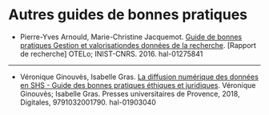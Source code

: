 # Autres guides de bonnes pratiques
            
* Pierre-Yves Arnould, Marie-Christine Jacquemot. [Guide de bonnes pratiques Gestion et valorisationdes données de la recherche](https://hal.archives-ouvertes.fr/hal-01275841/document). [Rapport de recherche] OTELo; INIST-CNRS. 2016. hal-01275841
---
* Véronique Ginouvès, Isabelle Gras. [La diffusion numérique des données en SHS - Guide des bonnes pratiques éthiques et juridiques](https://hal-amu.archives-ouvertes.fr/hal-01903040). Véronique Ginouvès; Isabelle Gras. Presses universitaires de Provence, 2018, Digitales, 9791032001790. hal-01903040
